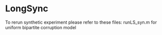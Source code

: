 # LongSync
To rerun synthetic experiment please refer to these files: 
runLS_syn.m for uniform bipartite corruption model
